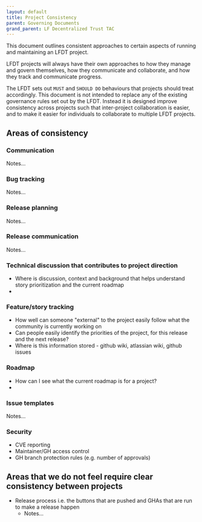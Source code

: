 ```yaml
---
layout: default
title: Project Consistency
parent: Governing Documents
grand_parent: LF Decentralized Trust TAC
---
```

[//]: # (SPDX-License-Identifier: CC-BY-4.0)

This document outlines consistent approaches to certain aspects of running and maintaining an LFDT project.

LFDT projects will always have their own approaches to how they manage and govern themselves, how they
communicate and collaborate, and how they track and communicate progress.

The LFDT sets out `MUST` and `SHOULD DO` behaviours that projects should treat accordingly. This document
is not intended to replace any of the existing governance rules set out by the LFDT. Instead it is designed improve
consistency across projects such that inter-project collaboration is easier, and to make it easier for individuals to
collaborate to multiple LFDT projects.

## Areas of consistency

### Communication

Notes...

### Bug tracking

Notes...

### Release planning

Notes...

### Release communication

Notes...

### Technical discussion that contributes to project direction

 - Where is discussion, context and background that helps understand story prioritization and the current roadmap
 - 

### Feature/story tracking

 - How well can someone "external" to the project easily follow what the community is currently working on
 - Can people easily identify the priorities of the project, for this release and the next release?
 - Where is this information stored - github wiki, atlassian wiki, github issues

### Roadmap

 - How can I see what the current roadmap is for a project?
 - 

### Issue templates

Notes...

### Security

 - CVE reporting
 - Maintainer/GH access control
 - GH branch protection rules (e.g. number of approvals)

## Areas that we do not feel require clear consistency between projects

 - Release process i.e. the buttons that are pushed and GHAs that are run to make a release happen
    - Notes...



